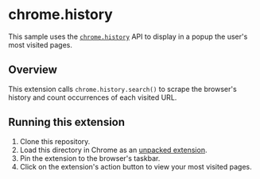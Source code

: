# chrome.history

This sample uses the [`chrome.history`](https://developer.chrome.com/docs/extensions/reference/history/) API to display in a popup the user's most visited pages.

## Overview

This extension calls `chrome.history.search()` to scrape the browser's history and count occurrences of each visited URL.

## Running this extension

1. Clone this repository.
2. Load this directory in Chrome as an [unpacked extension](https://developer.chrome.com/docs/extensions/mv3/getstarted/development-basics/#load-unpacked).
3. Pin the extension to the browser's taskbar.
4. Click on the extension's action button to view your most visited pages.
